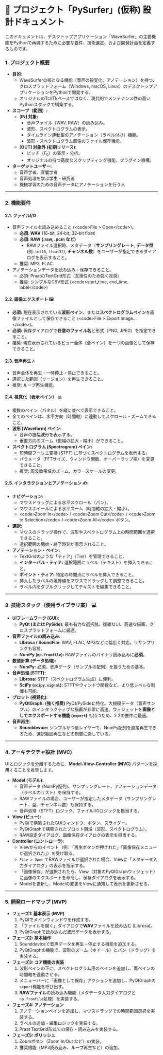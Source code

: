 # 📝 プロジェクト「PySurfer」(仮称) 設計ドキュメント

このドキュメントは、デスクトップアプリケーション「WaveSurfer」の主要機能をPythonで再現するために必要な要件、技術選定、および開発計画を定義するものです。

### 1\. プロジェクト概要

  * **目的:**
      * WaveSurferの核となる機能（音声の視覚化、アノテーション）を持つ、クロスプラットフォーム（Windows, macOS, Linux）のデスクトップアプリケーションをPythonで開発する。
      * オリジナルのTcl/Tkベースではなく、現代的でメンテナンス性の高いPythonスタックで構築する。
  * **スコープ（範囲）:**
      * **[IN] 対象:**
          * 音声ファイル（WAV, RAW）の読み込み。
          * 波形、スペクトログラムの表示。
          * タイムライン連動型のアノテーション（ラベル付け）機能。
          * 波形・スペクトログラム画像のファイル保存機能。
      * **[OUT] 対象外 (初期リリース):**
          * ピッチ（$F_0$）の表示・分析。
          * オリジナルの持つ高度なスクリプティング機能、プラグイン機構。
  * **ターゲットユーザー:**
      * 音声学者、音響学者
      * 音声処理を学ぶ学生・研究者
      * 機械学習のための音声データにアノテーションを行う人

-----

### 2\. 機能要件

#### 2.1. ファイルI/O

  * 音声ファイルを読み込めること
    (\<code\>File \> Open\</code\>)。
      * **必須: WAV** (16-bit, 24-bit, 32-bit float)
      * **必須: RAW (.raw, .pcm など)**
          * RAWファイル選択時、メタデータ（**サンプリングレート**, **データ型** (例: `int16`, `float32`), **チャンネル数**）をユーザーが指定できるダイアログを表示すること。
      * 推奨: MP3, FLAC
  * アノテーションデータを読み込み・保存できること。
      * 必須: PraatのTextGrid形式（互換性のため強く推奨）
      * 推奨: シンプルなCSV形式 (\<code\>start\_time, end\_time, label\</code\>)

#### 2.2. 画像エクスポート 🖼️

  * **必須:** 現在表示されている**波形ペイン**、または**スペクトログラムペイン**を画像ファイルとして保存できること 
  (\<code\>File \> Export Image...\</code\>)。
  * **必須:** 保存ダイアログで**任意のファイル名**と形式（PNG, JPEG）を指定できること。
  * 推奨: 現在表示されているビュー全体（全ペイン）を一つの画像として保存できること。

#### 2.3. 音声再生 🎶

  * 音声全体を再生・一時停止・停止できること。
  * 選択した範囲（リージョン）を再生できること。
  * 推奨: ループ再生機能。

#### 2.4. 視覚化（表示ペイン） 📊

  * 複数のペイン（パネル）を縦に並べて表示できること。
  * 全てのペインは、水平方向（時間軸）に連動してスクロール・ズームできること。
  * **波形 (Waveform) ペイン:**
      * 音声の振幅波形を表示する。
      * 垂直方向のズーム（振幅の拡大・縮小）ができること。
  * **スペクトログラム (Spectrogram) ペイン:**
      * 短時間フーリエ変換 (STFT) に基づくスペクトログラムを表示する。
      * パラメータ（FFTサイズ、ウィンドウ関数、オーバーラップ率）を変更できること。
      * 推奨: 周波数帯域のズーム、カラースケールの変更。

#### 2.5. インタラクションとアノテーション ✍️

  * **ナビゲーション:**
      * マウスドラッグによる水平スクロール（パン）。
      * マウスホイールによる水平ズーム（時間軸の拡大・縮小）。
      * \<code\>Zoom In\</code\> / \<code\>Zoom Out\</code\> / \<code\>Zoom to Selection\</code\> / \<code\>Zoom All\</code\> ボタン。
  * **選択:**
      * マウスのドラッグ操作で、波形やスペクトログラム上の時間範囲を選択できること。
      * 選択範囲の開始・終了時刻が表示されること。
  * **アノテーション・ペイン:**
      * TextGridのような「ティア」（Tier）を管理できること。
      * **インターバル・ティア:** 選択範囲にラベル（テキスト）を挿入できること。
      * **ポイント・ティア:** 特定の時間点にラベルを挿入できること。
      * 挿入したラベルの境界線をマウスでドラッグして調整できること。
      * ラベル内をダブルクリックしてテキストを編集できること。

-----

### 3\. 技術スタック（使用ライブラリ案） 💻

  * **UIフレームワーク (GUI):**
      * **PyQt (または PySide):** 最も有力な選択肢。複雑なUI、高速な描画、クロスプラットフォームに最適。
  * **音声ファイルの読み込み:**
      * **Librosa / SoundFile:** WAV, FLAC, MP3などに幅広く対応。リサンプリングも容易。
      * **NumPy (`np.fromfile`):** RAWファイルのバイナリ読み込みに**必須**。
  * **数値計算 (データ処理):**
      * **NumPy:** 必須。音声データ（サンプルの配列）を扱うための基本。
  * **音声処理 (STFT):**
      * **Librosa:** STFT（スペクトログラム生成）に便利。
      * **SciPy (`scipy.signal`):** STFTやウィンドウ関数など、より低レベルな制御も可能。
  * **プロット (視覚化):**
      * **PyQtGraph:** **(強く推奨)** PyQt/PySideに特化。大規模データ（音声サンプル）のインタラクティブな描画が非常に高速。ウィジェットを**画像としてエクスポートする機能 (`export`)** も持つため、2.2の要件に最適。
  * **音声再生:**
      * **Sounddevice:** シンプルかつ低レイヤーで、NumPy配列を直接再生できるため、選択範囲再生などの制御に適している。

-----

### 4\. アーキテクチャ設計 (MVC)

UIとロジックを分離するために、**Model-View-Controller (MVC)** パターンを採用することを推奨します。

  * **Model (モデル):**
      * 音声データ (NumPy配列)、サンプリングレート、アノテーションデータ（ラベルのリスト）を保持する。
      * RAWファイルの場合、ユーザーが指定したメタデータ（サンプリングレート、型、チャンネル数）も保持する。
      * 音声処理（STFT）ロジック、ファイルI/Oロジックを担当する。
  * **View (ビュー):**
      * PyQtで構築されたGUIウィンドウ、ボタン、スライダー。
      * PyQtGraphで構築されたプロット領域（波形、スペクトログラム）。
      * RAW設定ダイアログ、画像保存ダイアログの表示を担当する。
  * **Controller (コントローラ):**
      * Viewからのイベント（例: 「再生ボタンが押された」「画像保存メニューが選択された」）を受け取る。
      * `File > Open` でRAWファイルが選択された場合、Viewに「メタデータ入力ダイアログ」の表示を指示する。
      * 「画像保存」が選択されたら、View（対象のPyQtGraphウィジェット）に画像のエクスポートを命令し、保存ダイアログを表示する。
      * Modelを更新し、Modelの変更をViewに通知して表示を更新させる。

-----

### 5\. 開発ロードマップ (MVP)

  * **フェーズ1: 基本表示 (MVP)**
    1.  PyQtでメインウィンドウを作成する。
    2.  「ファイルを開く」ダイアログで**WAV**ファイルを読み込む (Librosa)。
    3.  PyQtGraphで読み込んだ波形データを表示する。
  * **フェーズ2: 基本操作**
    1.  Sounddeviceで音声データを再生・停止する機能を追加する。
    2.  PyQtGraphの機能で、波形のズーム（ホイール）とパン（ドラッグ）を実装する。
  * **フェーズ3: コア機能の実装**
    1.  波形ペインの下に、スペクトログラム用のペインを追加し、両ペインの時間軸を連動させる。
    2.  メニューバーに「画像として保存」アクションを追加し、PyQtGraphの`export`機能を呼び出す。
    3.  **RAWファイル**の読み込み機能（メタデータ入力ダイアログと`np.fromfile`処理）を実装する。
  * **フェーズ4: アノテーション**
    1.  アノテーションペインを追加し、マウスドラッグでの時間範囲選択を実装する。
    2.  ラベルの追加・編集ロジックを実装する。
    3.  Praat TextGrid形式での保存・読み込みを実装する。
  * **フェーズ5: ポリッシュ**
    1.  Zoomボタン（Zoom In/Out など）の実装。
    2.  推奨機能（MP3読み込み、ループ再生など）の追加。